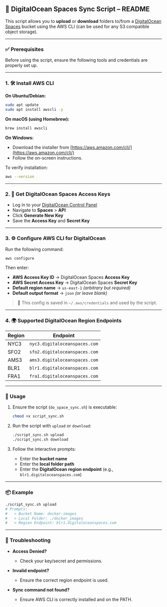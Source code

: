 ## 📝 DigitalOcean Spaces Sync Script – README

This script allows you to **upload** or **download** folders to/from a [DigitalOcean Spaces](https://docs.digitalocean.com/products/spaces/) bucket using the AWS CLI (can be used for any S3 compatible object storage).

---

### ✅ Prerequisites

Before using the script, ensure the following tools and credentials are properly set up.

---

### 1. 🛠 Install AWS CLI

**On Ubuntu/Debian:**

```bash
sudo apt update
sudo apt install awscli -y
```

**On macOS (using Homebrew):**

```bash
brew install awscli
```

**On Windows:**

* Download the installer from [https://aws.amazon.com/cli/](https://aws.amazon.com/cli/)
* Follow the on-screen instructions.

To verify installation:

```bash
aws --version
```

---

### 2. 🔐 Get DigitalOcean Spaces Access Keys

* Log in to your [DigitalOcean Control Panel](https://cloud.digitalocean.com/)
* Navigate to **Spaces** > **API**
* Click **Generate New Key**
* Save the **Access Key** and **Secret Key**

---

### 3. ⚙️ Configure AWS CLI for DigitalOcean

Run the following command:

```bash
aws configure
```

Then enter:

* **AWS Access Key ID** → DigitalOcean Spaces **Access Key**
* **AWS Secret Access Key** → DigitalOcean Spaces **Secret Key**
* **Default region name** → `us-east-1` *(arbitrary but required)*
* **Default output format** → `json` *(or leave blank)*

> 🧠 This config is saved in `~/.aws/credentials` and used by the script.

---

### 4. 🌍 Supported DigitalOcean Region Endpoints

| Region | Endpoint                      |
| ------ | ----------------------------- |
| NYC3   | `nyc3.digitaloceanspaces.com` |
| SFO2   | `sfo2.digitaloceanspaces.com` |
| AMS3   | `ams3.digitaloceanspaces.com` |
| BLR1   | `blr1.digitaloceanspaces.com` |
| FRA1   | `fra1.digitaloceanspaces.com` |

---

### 🚀 Usage

1. Ensure the script (`do_space_sync.sh`) is executable:

   ```bash
   chmod +x script_sync.sh
   ```

2. Run the script with `upload` or `download`:

   ```bash
   ./script_sync.sh upload
   ./script_sync.sh download
   ```

3. Follow the interactive prompts:

   * Enter the **bucket name**
   * Enter the **local folder path**
   * Enter the **DigitalOcean region endpoint** (e.g., `blr1.digitaloceanspaces.com`)

---

### 📦 Example

```bash
./script_sync.sh upload
# Prompts:
#   > Bucket Name: docker-images
#   > Local Folder: ./docker_images
#   > Region Endpoint: blr1.digitaloceanspaces.com
```

---

### 🧪 Troubleshooting

* **Access Denied?**

  * Check your key/secret and permissions.
* **Invalid endpoint?**

  * Ensure the correct region endpoint is used.
* **Sync command not found?**

  * Ensure AWS CLI is correctly installed and on the PATH.

